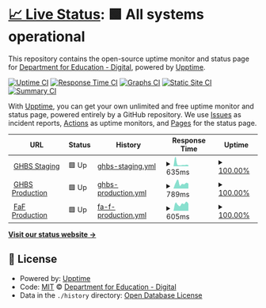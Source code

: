 # [📈 Live Status](https://DFE-Digital.github.io/schools-commerical-team-upptime): <!--live status--> **🟩 All systems operational**

This repository contains the open-source uptime monitor and status page for [Department for Education - Digital](http://education.gov.uk/), powered by [Upptime](https://github.com/upptime/upptime).

[![Uptime CI](https://github.com/DFE-Digital/schools-commerical-team-upptime/workflows/Uptime%20CI/badge.svg)](https://github.com/DFE-Digital/schools-commerical-team-upptime/actions?query=workflow%3A%22Uptime+CI%22)
[![Response Time CI](https://github.com/DFE-Digital/schools-commerical-team-upptime/workflows/Response%20Time%20CI/badge.svg)](https://github.com/DFE-Digital/schools-commerical-team-upptime/actions?query=workflow%3A%22Response+Time+CI%22)
[![Graphs CI](https://github.com/DFE-Digital/schools-commerical-team-upptime/workflows/Graphs%20CI/badge.svg)](https://github.com/DFE-Digital/schools-commerical-team-upptime/actions?query=workflow%3A%22Graphs+CI%22)
[![Static Site CI](https://github.com/DFE-Digital/schools-commerical-team-upptime/workflows/Static%20Site%20CI/badge.svg)](https://github.com/DFE-Digital/schools-commerical-team-upptime/actions?query=workflow%3A%22Static+Site+CI%22)
[![Summary CI](https://github.com/DFE-Digital/schools-commerical-team-upptime/workflows/Summary%20CI/badge.svg)](https://github.com/DFE-Digital/schools-commerical-team-upptime/actions?query=workflow%3A%22Summary+CI%22)

With [Upptime](https://upptime.js.org), you can get your own unlimited and free uptime monitor and status page, powered entirely by a GitHub repository. We use [Issues](https://github.com/DFE-Digital/schools-commerical-team-upptime/issues) as incident reports, [Actions](https://github.com/DFE-Digital/schools-commerical-team-upptime/actions) as uptime monitors, and [Pages](https://DFE-Digital.github.io/schools-commerical-team-upptime) for the status page.

<!--start: status pages-->
<!-- This summary is generated by Upptime (https://github.com/upptime/upptime) -->
<!-- Do not edit this manually, your changes will be overwritten -->
<!-- prettier-ignore -->
| URL | Status | History | Response Time | Uptime |
| --- | ------ | ------- | ------------- | ------ |
| <img alt="" src="https://favicons.githubusercontent.com/staging-get-help-buying-for-schools.education.gov.uk" height="13"> [GHBS Staging](https://staging-get-help-buying-for-schools.education.gov.uk/) | 🟩 Up | [ghbs-staging.yml](https://github.com/DFE-Digital/schools-commerical-team-upptime/commits/HEAD/history/ghbs-staging.yml) | <details><summary><img alt="Response time graph" src="./graphs/ghbs-staging/response-time-week.png" height="20"> 635ms</summary><br><a href="https://DFE-Digital.github.io/schools-commerical-team-upptime/history/ghbs-staging"><img alt="Response time 784" src="https://img.shields.io/endpoint?url=https%3A%2F%2Fraw.githubusercontent.com%2FDFE-Digital%2Fschools-commerical-team-upptime%2FHEAD%2Fapi%2Fghbs-staging%2Fresponse-time.json"></a><br><a href="https://DFE-Digital.github.io/schools-commerical-team-upptime/history/ghbs-staging"><img alt="24-hour response time 504" src="https://img.shields.io/endpoint?url=https%3A%2F%2Fraw.githubusercontent.com%2FDFE-Digital%2Fschools-commerical-team-upptime%2FHEAD%2Fapi%2Fghbs-staging%2Fresponse-time-day.json"></a><br><a href="https://DFE-Digital.github.io/schools-commerical-team-upptime/history/ghbs-staging"><img alt="7-day response time 635" src="https://img.shields.io/endpoint?url=https%3A%2F%2Fraw.githubusercontent.com%2FDFE-Digital%2Fschools-commerical-team-upptime%2FHEAD%2Fapi%2Fghbs-staging%2Fresponse-time-week.json"></a><br><a href="https://DFE-Digital.github.io/schools-commerical-team-upptime/history/ghbs-staging"><img alt="30-day response time 909" src="https://img.shields.io/endpoint?url=https%3A%2F%2Fraw.githubusercontent.com%2FDFE-Digital%2Fschools-commerical-team-upptime%2FHEAD%2Fapi%2Fghbs-staging%2Fresponse-time-month.json"></a><br><a href="https://DFE-Digital.github.io/schools-commerical-team-upptime/history/ghbs-staging"><img alt="1-year response time 784" src="https://img.shields.io/endpoint?url=https%3A%2F%2Fraw.githubusercontent.com%2FDFE-Digital%2Fschools-commerical-team-upptime%2FHEAD%2Fapi%2Fghbs-staging%2Fresponse-time-year.json"></a></details> | <details><summary><a href="https://DFE-Digital.github.io/schools-commerical-team-upptime/history/ghbs-staging">100.00%</a></summary><a href="https://DFE-Digital.github.io/schools-commerical-team-upptime/history/ghbs-staging"><img alt="All-time uptime 99.92%" src="https://img.shields.io/endpoint?url=https%3A%2F%2Fraw.githubusercontent.com%2FDFE-Digital%2Fschools-commerical-team-upptime%2FHEAD%2Fapi%2Fghbs-staging%2Fuptime.json"></a><br><a href="https://DFE-Digital.github.io/schools-commerical-team-upptime/history/ghbs-staging"><img alt="24-hour uptime 100.00%" src="https://img.shields.io/endpoint?url=https%3A%2F%2Fraw.githubusercontent.com%2FDFE-Digital%2Fschools-commerical-team-upptime%2FHEAD%2Fapi%2Fghbs-staging%2Fuptime-day.json"></a><br><a href="https://DFE-Digital.github.io/schools-commerical-team-upptime/history/ghbs-staging"><img alt="7-day uptime 100.00%" src="https://img.shields.io/endpoint?url=https%3A%2F%2Fraw.githubusercontent.com%2FDFE-Digital%2Fschools-commerical-team-upptime%2FHEAD%2Fapi%2Fghbs-staging%2Fuptime-week.json"></a><br><a href="https://DFE-Digital.github.io/schools-commerical-team-upptime/history/ghbs-staging"><img alt="30-day uptime 99.76%" src="https://img.shields.io/endpoint?url=https%3A%2F%2Fraw.githubusercontent.com%2FDFE-Digital%2Fschools-commerical-team-upptime%2FHEAD%2Fapi%2Fghbs-staging%2Fuptime-month.json"></a><br><a href="https://DFE-Digital.github.io/schools-commerical-team-upptime/history/ghbs-staging"><img alt="1-year uptime 99.92%" src="https://img.shields.io/endpoint?url=https%3A%2F%2Fraw.githubusercontent.com%2FDFE-Digital%2Fschools-commerical-team-upptime%2FHEAD%2Fapi%2Fghbs-staging%2Fuptime-year.json"></a></details>
| <img alt="" src="https://favicons.githubusercontent.com/www.get-help-buying-for-schools.service.gov.uk" height="13"> [GHBS Production](https://www.get-help-buying-for-schools.service.gov.uk/) | 🟩 Up | [ghbs-production.yml](https://github.com/DFE-Digital/schools-commerical-team-upptime/commits/HEAD/history/ghbs-production.yml) | <details><summary><img alt="Response time graph" src="./graphs/ghbs-production/response-time-week.png" height="20"> 789ms</summary><br><a href="https://DFE-Digital.github.io/schools-commerical-team-upptime/history/ghbs-production"><img alt="Response time 730" src="https://img.shields.io/endpoint?url=https%3A%2F%2Fraw.githubusercontent.com%2FDFE-Digital%2Fschools-commerical-team-upptime%2FHEAD%2Fapi%2Fghbs-production%2Fresponse-time.json"></a><br><a href="https://DFE-Digital.github.io/schools-commerical-team-upptime/history/ghbs-production"><img alt="24-hour response time 604" src="https://img.shields.io/endpoint?url=https%3A%2F%2Fraw.githubusercontent.com%2FDFE-Digital%2Fschools-commerical-team-upptime%2FHEAD%2Fapi%2Fghbs-production%2Fresponse-time-day.json"></a><br><a href="https://DFE-Digital.github.io/schools-commerical-team-upptime/history/ghbs-production"><img alt="7-day response time 789" src="https://img.shields.io/endpoint?url=https%3A%2F%2Fraw.githubusercontent.com%2FDFE-Digital%2Fschools-commerical-team-upptime%2FHEAD%2Fapi%2Fghbs-production%2Fresponse-time-week.json"></a><br><a href="https://DFE-Digital.github.io/schools-commerical-team-upptime/history/ghbs-production"><img alt="30-day response time 808" src="https://img.shields.io/endpoint?url=https%3A%2F%2Fraw.githubusercontent.com%2FDFE-Digital%2Fschools-commerical-team-upptime%2FHEAD%2Fapi%2Fghbs-production%2Fresponse-time-month.json"></a><br><a href="https://DFE-Digital.github.io/schools-commerical-team-upptime/history/ghbs-production"><img alt="1-year response time 730" src="https://img.shields.io/endpoint?url=https%3A%2F%2Fraw.githubusercontent.com%2FDFE-Digital%2Fschools-commerical-team-upptime%2FHEAD%2Fapi%2Fghbs-production%2Fresponse-time-year.json"></a></details> | <details><summary><a href="https://DFE-Digital.github.io/schools-commerical-team-upptime/history/ghbs-production">100.00%</a></summary><a href="https://DFE-Digital.github.io/schools-commerical-team-upptime/history/ghbs-production"><img alt="All-time uptime 100.00%" src="https://img.shields.io/endpoint?url=https%3A%2F%2Fraw.githubusercontent.com%2FDFE-Digital%2Fschools-commerical-team-upptime%2FHEAD%2Fapi%2Fghbs-production%2Fuptime.json"></a><br><a href="https://DFE-Digital.github.io/schools-commerical-team-upptime/history/ghbs-production"><img alt="24-hour uptime 100.00%" src="https://img.shields.io/endpoint?url=https%3A%2F%2Fraw.githubusercontent.com%2FDFE-Digital%2Fschools-commerical-team-upptime%2FHEAD%2Fapi%2Fghbs-production%2Fuptime-day.json"></a><br><a href="https://DFE-Digital.github.io/schools-commerical-team-upptime/history/ghbs-production"><img alt="7-day uptime 100.00%" src="https://img.shields.io/endpoint?url=https%3A%2F%2Fraw.githubusercontent.com%2FDFE-Digital%2Fschools-commerical-team-upptime%2FHEAD%2Fapi%2Fghbs-production%2Fuptime-week.json"></a><br><a href="https://DFE-Digital.github.io/schools-commerical-team-upptime/history/ghbs-production"><img alt="30-day uptime 100.00%" src="https://img.shields.io/endpoint?url=https%3A%2F%2Fraw.githubusercontent.com%2FDFE-Digital%2Fschools-commerical-team-upptime%2FHEAD%2Fapi%2Fghbs-production%2Fuptime-month.json"></a><br><a href="https://DFE-Digital.github.io/schools-commerical-team-upptime/history/ghbs-production"><img alt="1-year uptime 100.00%" src="https://img.shields.io/endpoint?url=https%3A%2F%2Fraw.githubusercontent.com%2FDFE-Digital%2Fschools-commerical-team-upptime%2FHEAD%2Fapi%2Fghbs-production%2Fuptime-year.json"></a></details>
| <img alt="" src="https://favicons.githubusercontent.com/find-dfe-approved-framework.service.gov.uk" height="13"> [FaF Production](https://find-dfe-approved-framework.service.gov.uk/) | 🟩 Up | [fa-f-production.yml](https://github.com/DFE-Digital/schools-commerical-team-upptime/commits/HEAD/history/fa-f-production.yml) | <details><summary><img alt="Response time graph" src="./graphs/fa-f-production/response-time-week.png" height="20"> 605ms</summary><br><a href="https://DFE-Digital.github.io/schools-commerical-team-upptime/history/fa-f-production"><img alt="Response time 612" src="https://img.shields.io/endpoint?url=https%3A%2F%2Fraw.githubusercontent.com%2FDFE-Digital%2Fschools-commerical-team-upptime%2FHEAD%2Fapi%2Ffa-f-production%2Fresponse-time.json"></a><br><a href="https://DFE-Digital.github.io/schools-commerical-team-upptime/history/fa-f-production"><img alt="24-hour response time 583" src="https://img.shields.io/endpoint?url=https%3A%2F%2Fraw.githubusercontent.com%2FDFE-Digital%2Fschools-commerical-team-upptime%2FHEAD%2Fapi%2Ffa-f-production%2Fresponse-time-day.json"></a><br><a href="https://DFE-Digital.github.io/schools-commerical-team-upptime/history/fa-f-production"><img alt="7-day response time 605" src="https://img.shields.io/endpoint?url=https%3A%2F%2Fraw.githubusercontent.com%2FDFE-Digital%2Fschools-commerical-team-upptime%2FHEAD%2Fapi%2Ffa-f-production%2Fresponse-time-week.json"></a><br><a href="https://DFE-Digital.github.io/schools-commerical-team-upptime/history/fa-f-production"><img alt="30-day response time 661" src="https://img.shields.io/endpoint?url=https%3A%2F%2Fraw.githubusercontent.com%2FDFE-Digital%2Fschools-commerical-team-upptime%2FHEAD%2Fapi%2Ffa-f-production%2Fresponse-time-month.json"></a><br><a href="https://DFE-Digital.github.io/schools-commerical-team-upptime/history/fa-f-production"><img alt="1-year response time 612" src="https://img.shields.io/endpoint?url=https%3A%2F%2Fraw.githubusercontent.com%2FDFE-Digital%2Fschools-commerical-team-upptime%2FHEAD%2Fapi%2Ffa-f-production%2Fresponse-time-year.json"></a></details> | <details><summary><a href="https://DFE-Digital.github.io/schools-commerical-team-upptime/history/fa-f-production">100.00%</a></summary><a href="https://DFE-Digital.github.io/schools-commerical-team-upptime/history/fa-f-production"><img alt="All-time uptime 99.99%" src="https://img.shields.io/endpoint?url=https%3A%2F%2Fraw.githubusercontent.com%2FDFE-Digital%2Fschools-commerical-team-upptime%2FHEAD%2Fapi%2Ffa-f-production%2Fuptime.json"></a><br><a href="https://DFE-Digital.github.io/schools-commerical-team-upptime/history/fa-f-production"><img alt="24-hour uptime 100.00%" src="https://img.shields.io/endpoint?url=https%3A%2F%2Fraw.githubusercontent.com%2FDFE-Digital%2Fschools-commerical-team-upptime%2FHEAD%2Fapi%2Ffa-f-production%2Fuptime-day.json"></a><br><a href="https://DFE-Digital.github.io/schools-commerical-team-upptime/history/fa-f-production"><img alt="7-day uptime 100.00%" src="https://img.shields.io/endpoint?url=https%3A%2F%2Fraw.githubusercontent.com%2FDFE-Digital%2Fschools-commerical-team-upptime%2FHEAD%2Fapi%2Ffa-f-production%2Fuptime-week.json"></a><br><a href="https://DFE-Digital.github.io/schools-commerical-team-upptime/history/fa-f-production"><img alt="30-day uptime 100.00%" src="https://img.shields.io/endpoint?url=https%3A%2F%2Fraw.githubusercontent.com%2FDFE-Digital%2Fschools-commerical-team-upptime%2FHEAD%2Fapi%2Ffa-f-production%2Fuptime-month.json"></a><br><a href="https://DFE-Digital.github.io/schools-commerical-team-upptime/history/fa-f-production"><img alt="1-year uptime 99.99%" src="https://img.shields.io/endpoint?url=https%3A%2F%2Fraw.githubusercontent.com%2FDFE-Digital%2Fschools-commerical-team-upptime%2FHEAD%2Fapi%2Ffa-f-production%2Fuptime-year.json"></a></details>

<!--end: status pages-->

[**Visit our status website →**](https://DFE-Digital.github.io/schools-commerical-team-upptime)

## 📄 License

- Powered by: [Upptime](https://github.com/upptime/upptime)
- Code: [MIT](./LICENSE) © [Department for Education - Digital](http://education.gov.uk/)
- Data in the `./history` directory: [Open Database License](https://opendatacommons.org/licenses/odbl/1-0/)
